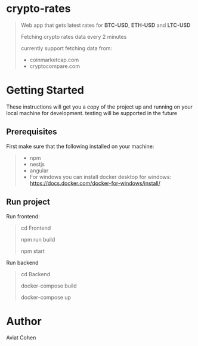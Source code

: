 # crypto-rates
> Web app that gets latest rates for **BTC-USD**, **ETH-USD** and **LTC-USD**
>
> Fetching crypto rates data every 2 minutes
>
> currently support fetching data from:
>
> - coinmarketcap.com
> - cryptocompare.com

# Getting Started
These instructions will get you a copy of the project up and running on your local machine for development. testing will be supported in the future

## Prerequisites
First make sure that the following installed on your machine:
> - npm
> - nestjs
> - angular
> - For windows you can install docker desktop for windows: https://docs.docker.com/docker-for-windows/install/

## Run project
Run frontend:
> cd Frontend
>
> npm run build
>
> npm start

Run backend
> cd Backend
>
> docker-compose build
>
> docker-compose up

# Author
Aviat Cohen